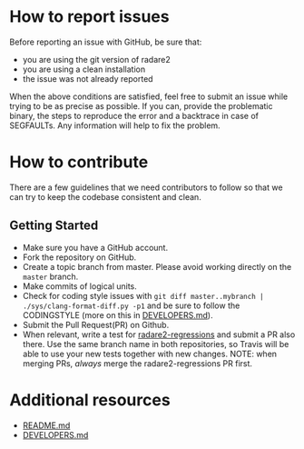# How to report issues

Before reporting an issue with GitHub, be sure that:
* you are using the git version of radare2
* you are using a clean installation
* the issue was not already reported

When the above conditions are satisfied, feel free to submit an issue
while trying to be as precise as possible. If you can, provide the problematic
binary, the steps to reproduce the error and a backtrace in case of SEGFAULTs.
Any information will help to fix the problem.

# How to contribute

There are a few guidelines that we need contributors to follow so that we can
try to keep the codebase consistent and clean.

## Getting Started

* Make sure you have a GitHub account.
* Fork the repository on GitHub.
* Create a topic branch from master. Please avoid working directly on the ```master``` branch.
* Make commits of logical units.
* Check for coding style issues with ```git diff master..mybranch | ./sys/clang-format-diff.py -p1``` and be sure to follow the CODINGSTYLE (more on this in [DEVELOPERS.md](https://github.com/radare/radare2/blob/master/DEVELOPERS.md)).
* Submit the Pull Request(PR) on Github.
* When relevant, write a test for
  [radare2-regressions](https://github.com/radareorg/radare2-regressions) and
  submit a PR also there. Use the same branch name in both repositories, so
  Travis will be able to use your new tests together with new changes.
  NOTE: when merging PRs, *always* merge the radare2-regressions PR
  first.

# Additional resources

* [README.md](https://github.com/radare/radare2/blob/master/README.md)
* [DEVELOPERS.md](https://github.com/radare/radare2/blob/master/DEVELOPERS.md)
